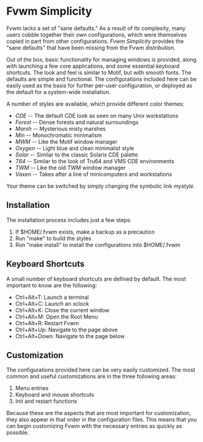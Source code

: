 Fvwm Simplicity
===============

Fvwm lacks a set of "sane defaults." As a result of its complexity, many users
cobble together their own configurations, which were themselves copied in part
from other configurations. _Fvwm_ _Simplicity_ provides the "sane defaults"
that have been missing from the Fvwm distribution.

Out of the box, basic functionality for managing windows is provided, along
with launching a few core applications, and some essential keyboard shortcuts.
The look and feel is similar to Motif, but with smooth fonts. The defaults are
simple and functional. The configurations included here can be easily used as
the basis for further per-user configuration, or deployed as the default for a
system-wide installation.

A number of styles are available, which provide different color themes:

* _CDE_ -- The default CDE look as seen on many Unix workstations
* _Forest_ -- Dense forests and natural surroundings
* _Marsh_ -- Mysterious misty marshes
* _Min_ -- Monochromatic minimalism
* _MWM_ -- Like the Motif window manager
* _Oxygen_ -- Light blue and clean minimalist style
* _Solar_ -- Similar to the classic Solaris CDE palette
* _T64_ -- Similar to the look of Tru64 and VMS CDE environments
* _TWM_ -- Like the old TWM window manager
* _Vaxen_ -- Takes after a line of minicomputers and workstations

Your theme can be switched by simply changing the symbolic link _mystyle_.

Installation
------------
The installation process includes just a few steps:

1. If $HOME/.fvwm exists, make a backup as a precaution
2. Run "make" to build the styles
3. Run "make install" to install the configurations into $HOME/.fvwm

Keyboard Shortcuts
------------------
A small number of keyboard shortcuts are defined by default. The most important
to know are the following:

* Ctrl+Alt+T: Launch a terminal
* Ctrl+Alt+C: Launch an xclock
* Ctrl+Alt+K: Close the current window
* Ctrl+Alt+M: Open the Root Menu
* Ctrl+Alt+R: Restart Fvwm
* Ctrl+Alt+Up: Navigate to the page above
* Ctrl+Alt+Down: Navigate to the page below

Customization
-------------
The configurations provided here can be very easily customized. The most common
and useful customizations are in the three following areas:

1. Menu entries
2. Keyboard and mouse shortcuts
3. Init and restart functions

Because these are the aspects that are most important for customization, they
also appear in that order in the configuration files. This means that you can
begin customizing Fvwm with the necessary entries as quickly as possible.
